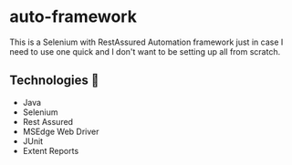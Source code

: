 # auto-framework
This is a Selenium with RestAssured Automation framework just in case I need to use one quick and I don't want to be setting up all from scratch.

## Technologies 👾
- Java
- Selenium
- Rest Assured
- MSEdge Web Driver
- JUnit
- Extent Reports